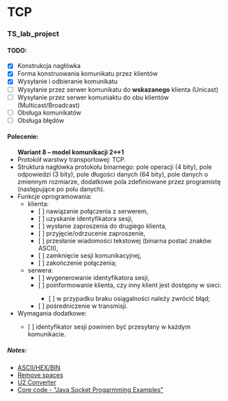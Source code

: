 # TCP
### TS_lab_project

#### TODO:
 - [x] Konstrukcja nagłówka
 - [x] Forma konstruowania komunikatu przez klientów
 - [x] Wysyłanie i odbieranie komunikatu
 - [ ] Wysyłanie przez serwer komunikatu do **wskazanego** klienta (Unicast)
 - [ ] Wysyłanie przez serwer komuniaktu do obu klientów (Multicast/Broadcast)
 - [ ] Obsługa komunikatów
 - [ ] Obsługa błędów

#### Polecenie:
<ul>
<strong>Wariant 8 – model komunikacji 2↔1</strong>
<li>Protokół warstwy transportowej: TCP.</li>
<li>Struktura nagłówka protokołu binarnego: pole operacji (4 bity), pole odpowiedzi (3 bity), pole
długości danych (64 bity), pole danych o zmiennym rozmiarze, dodatkowe pola zdefiniowane przez
programistę (następujące po polu danych).</li>
<li>Funkcje oprogramowania:
<ul>
<li>klienta:
<ul>
<li>[ ] nawiązanie połączenia z serwerem,</li>
<li>[ ] uzyskanie identyfikatora sesji,</li>
<li>[ ] wysłanie zaproszenia do drugiego klienta,</li>
<li>[ ] przyjęcie/odrzucenie zaproszenie,</li>
<li>[ ] przesłanie wiadomości tekstowej (binarna postać znaków ASCII),</li>
<li>[ ] zamknięcie sesji komunikacyjnej,</li>
<li>[ ] zakończenie połączenia;</li>
</ul></li>
<li>serwera:
<ul>
<li>[ ] wygenerowanie identyfikatora sesji,</li>
<li>[ ] poinformowanie klienta, czy inny klient jest dostępny w sieci:</li>
<ul>
<li>[ ] w przypadku braku osiągalności należy zwrócić błąd;</li>
</ul>
<li>[ ] pośredniczenie w transmisji.</li>
</ul></ul>
<li>Wymagania dodatkowe:</li>
<ul>
<li>[ ] identyfikator sesji powinien być przesyłany w każdym komunikacie.</li>
</ul></ul>

##### Notes:
 - [ASCII/HEX/BIN](https://www.asciitohex.com)
 - [Remove spaces](https://www.browserling.com/tools/remove-all-whitespace)
 - [U2 Converter](https://www.exploringbinary.com/twos-complement-converter/)
 - [Core code - "Java Socket Progarmming Examples"](https://cs.lmu.edu/~ray/notes/javanetexamples/)
